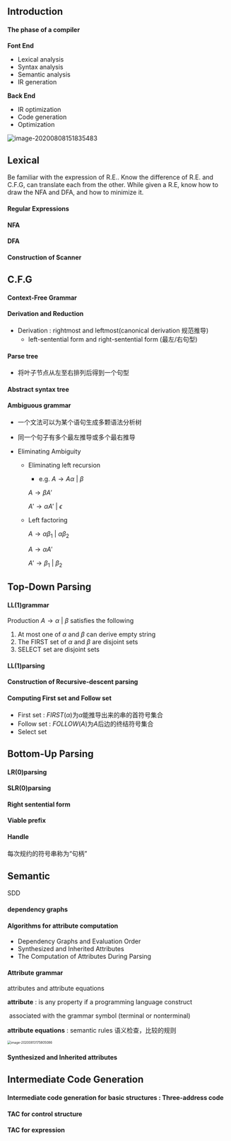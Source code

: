 ## Introduction

#### The phase of a compiler

**Font End**

* Lexical analysis 
* Syntax analysis
* Semantic analysis
* IR generation

**Back End**

* IR optimization 
* Code generation
* Optimization

![image-20200808151835483](C:\Users\Echo-\AppData\Roaming\Typora\typora-user-images\image-20200808151835483.png)



## Lexical

Be familiar with the expression of R.E.. Know the difference of R.E. and C.F.G, can translate each from the other. While given a R.E, know how to draw the NFA and DFA, and how to minimize it. 

#### Regular Expressions

#### NFA

#### DFA

#### Construction of Scanner



## C.F.G

#### Context-Free Grammar

#### Derivation and Reduction

* Derivation : rightmost and leftmost(canonical derivation 规范推导)
  * left-sentential form and right-sentential form (最左/右句型)

#### Parse tree

* 将叶子节点从左至右排列后得到一个句型

#### Abstract syntax tree

#### Ambiguous grammar

* 一个文法可以为某个语句生成多颗语法分析树

* 同一个句子有多个最左推导或多个最右推导

* Eliminating Ambiguity

  * Eliminating left recursion

    * e.g. $A\rightarrow A\alpha\ |\ \beta$

    $A\rightarrow \beta A'$
    
    $A'\rightarrow \alpha A'\ |\ \epsilon$
    
  * Left factoring
  
    $A\rightarrow \alpha \beta_1\ |\ \alpha \beta_2$
  
    $A\rightarrow \alpha A'$
  
    $A'\rightarrow \beta_1\ |\ \beta_2$
  
  

## Top-Down Parsing

#### LL(1)grammar

Production  $A\rightarrow \alpha\ |\ \beta$    satisfies the following 

1.  At most one of $\alpha$ and $\beta$ can derive empty string
2. The FIRST set of $\alpha$ and $\beta$  are disjoint sets
3. SELECT set are disjoint sets

#### LL(1)parsing

#### Construction of Recursive-descent parsing

#### Computing First set and Follow set

* First set : $FIRST(\alpha)$为$\alpha$能推导出来的串的首符号集合
* Follow set : $FOLLOW(A)$为$A$后边的终结符号集合
* Select set 

## Bottom-Up Parsing

#### LR(0)parsing

#### SLR(0)parsing

#### Right sentential form

#### Viable prefix

#### Handle

每次规约的符号串称为“句柄”	



## Semantic

SDD

#### dependency graphs  

#### Algorithms for attribute computation

* Dependency Graphs and Evaluation Order
* Synthesized and Inherited Attributes
* The Computation of Attributes During Parsing

#### Attribute grammar

attributes and attribute equations

**attribute** : is any property if a programming language construct

​	associated with the grammar symbol (terminal or nonterminal)

**attribute equations** : semantic rules 语义检查，比较的规则

<img src="C:\Users\Echo-\AppData\Roaming\Typora\typora-user-images\image-20200813175805086.png" alt="image-20200813175805086" style="zoom: 50%;" />

#### Synthesized and Inherited attributes

 

## Intermediate Code Generation

#### Intermediate code generation for basic structures : Three-address code

#### TAC for control structure

#### TAC for expression



